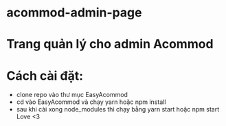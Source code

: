 # acommod-admin-page
# Trang quản lý cho admin Acommod
# Cách cài đặt:
- clone repo vào thư mục EasyAcommod
- cd vào EasyAcommod và chạy yarn hoặc npm install
- sau khi cài xong node_modules thì chạy bằng yarn start hoặc npm start
Love <3
